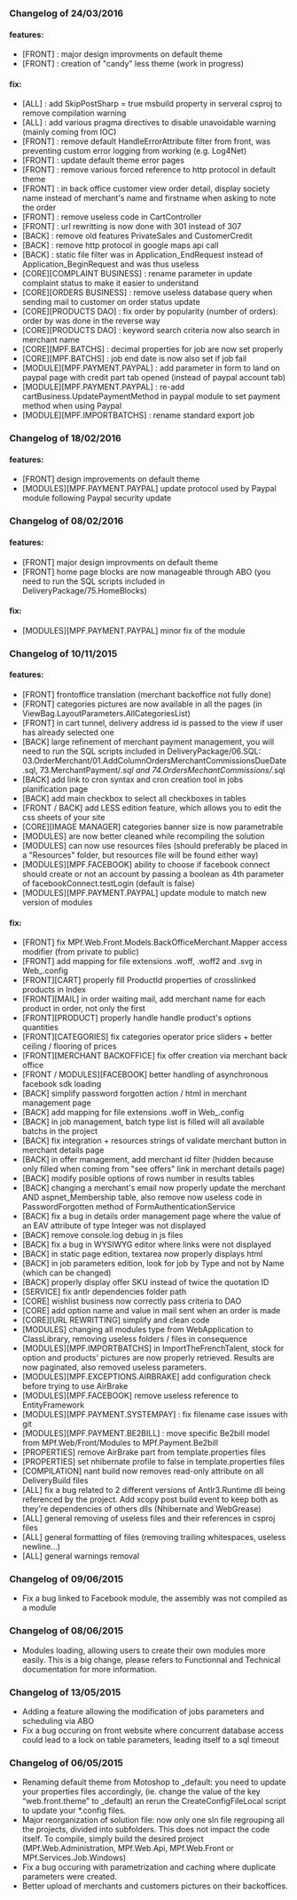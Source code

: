 ### Changelog of 24/03/2016

#### features:

- [FRONT] : major design improvments on default theme
- [FRONT] : creation of "candy" less theme (work in progress)

#### fix:

- [ALL] : add SkipPostSharp = true msbuild property in serveral csproj to remove compilation warning
- [ALL] : add various pragma directives to disable unavoidable warning (mainly coming from IOC)
- [FRONT] : remove default HandleErrorAttribute filter from front, was preventing custom error logging from working (e.g. Log4Net)
- [FRONT] : update default theme error pages
- [FRONT] : remove various forced reference to http protocol in default theme
- [FRONT] : in back office customer view order detail, display society name instead of merchant's name and firstname when asking to note the order
- [FRONT] : remove useless code in CartController
- [FRONT] : url rewritting is now done with 301 instead of 307
- [BACK] : remove old features PrivateSales and CustomerCredit
- [BACK] : remove http protocol in google maps api call
- [BACK] : static file filter was in Application_EndRequest instead of Application_BeginRequest and was thus useless
- [CORE][COMPLAINT BUSINESS] : rename parameter in update complaint status to make it easier to understand
- [CORE][ORDERS BUSINESS] : remove useless database query when sending mail to customer on order status update
- [CORE][PRODUCTS DAO] : fix order by popularity (number of orders): order by was done in the reverse way
- [CORE][PRODUCTS DAO] : keyword search criteria now also search in merchant name
- [CORE][MPF.BATCHS] : decimal properties for job are now set properly
- [CORE][MPF.BATCHS] : job end date is now also set if job fail
- [MODULE][MPF.PAYMENT.PAYPAL] : add parameter in form to land on paypal page with credit part tab opened (instead of paypal account tab)
- [MODULE][MPF.PAYMENT.PAYPAL] : re-add cartBusiness.UpdatePaymentMethod in paypal module to set payment method when using Paypal
- [MODULE][MPF.IMPORTBATCHS] : rename standard export job

### Changelog of 18/02/2016

#### features:

- [FRONT] design improvements on default theme
- [MODULES][MPF.PAYMENT.PAYPAL] update protocol used by Paypal module following Paypal security update

### Changelog of 08/02/2016

#### features:

- [FRONT] major design improvments on default theme
- [FRONT] home page blocks are now manageable through ABO (you need to run the SQL scripts included in DeliveryPackage/75.HomeBlocks)

#### fix:
- [MODULES][MPF.PAYMENT.PAYPAL] minor fix of the module

### Changelog of 10/11/2015

#### features:

- [FRONT] frontoffice translation (merchant backoffice not fully done)
- [FRONT] categories pictures are now available in all the pages (in ViewBag.LayoutParameters.AllCategoriesList)
- [FRONT] in cart tunnel, delivery address id is passed to the view if user has already selected one
- [BACK] large refinement of merchant payment management, you will need to run the SQL scripts included in DeliveryPackage/06.SQL: 03.OrderMerchant/01.AddColumnOrdersMerchantCommissionsDueDate.sql, 73.MerchantPayment/*.sql and 74.OrdersMechantCommissions/*.sql
- [BACK] add link to cron syntax and cron creation tool in jobs planification page
- [BACK] add main checkbox to select all checkboxes in tables
- [FRONT / BACK] add LESS edition feature, which allows you to edit the css sheets of your site
- [CORE][IMAGE MANAGER] categories banner size is now parametrable
- [MODULES] are now better cleaned while recompiling the solution
- [MODULES] can now use resources files (should preferably be placed in a "Resources" folder, but resources file will be found either way)
- [MODULES][MPF.FACEBOOK] ability to choose if facebook connect should create or not an account by passing a boolean as 4th parameter of facebookConnect.testLogin (default is false)
- [MODULES][MPF.PAYMENT.PAYPAL] update module to match new version of modules

#### fix:

- [FRONT] fix MPf.Web.Front.Models.BackOfficeMerchant.Mapper access modifier (from private to public)
- [FRONT] add mapping for file extensions .woff, .woff2 and .svg in Web_.config
- [FRONT][CART] properly fill ProductId properties of crosslinked products in Index
- [FRONT][MAIL] in order waiting mail, add merchant name for each product in order, not only the first
- [FRONT][PRODUCT] properly handle handle product's options quantities
- [FRONT][CATEGORIES] fix categories operator price sliders + better ceiling / flooring of prices
- [FRONT][MERCHANT BACKOFFICE] fix offer creation via merchant back office
- [FRONT / MODULES][FACEBOOK] better handling of asynchronous facebook sdk loading
- [BACK] simplify password forgotten action / html in merchant management page
- [BACK] add mapping for file extensions .woff in Web_.config
- [BACK] in job management, batch type list is filled will all available batchs in the project
- [BACK] fix integration + resources strings of validate merchant button in merchant details page
- [BACK] in offer management, add merchant id filter (hidden because only filled when coming from "see offers" link in merchant details page)
- [BACK] modify posible options of rows number in results tables
- [BACK] changing a merchant's email now properly update the merchant AND aspnet_Membership table, also remove now useless code in PasswordForgotten method of FormAuthenticationService
- [BACK] fix a bug in details order management page where the value of an EAV attribute of type Integer was not displayed
- [BACK] remove console.log debug in js files
- [BACK] fix a bug in WYSIWYG editor where links were not displayed
- [BACK] in static page edition, textarea now properly displays html
- [BACK] in job parameters edition, look for job by Type and not by Name (which can be changed)
- [BACK] properly display offer SKU instead of twice the quotation ID
- [SERVICE] fix antlr dependencies folder path
- [CORE] wishlist business now correctly pass criteria to DAO
- [CORE] add option name and value in mail sent when an order is made
- [CORE][URL REWRITTING] simplify and clean code
- [MODULES] changing all modules type from WebApplication to ClassLibrary, removing useless folders / files in consequence
- [MODULES][MPF.IMPORTBATCHS] in ImportTheFrenchTalent, stock for option and products' pictures are now properly retrieved. Results are now paginated, also removed useless parameters.
- [MODULES][MPF.EXCEPTIONS.AIRBRAKE] add configuration check before trying to use AirBrake
- [MODULES][MPF.FACEBOOK] remove useless reference to EntityFramework
- [MODULES][MPF.PAYMENT.SYSTEMPAY] : fix filename case issues with git
- [MODULES][MPF.PAYMENT.BE2BILL] : move specific Be2bill model from MPf.Web/Front/Modules to MPf.Payment.Be2bill
- [PROPERTIES] remove AirBrake part from template.properties files
- [PROPERTIES] set nhibernate profile to false in template.properties files
- [COMPILATION] nant build now removes read-only attribute on all DeliveryBuild files
- [ALL] fix a bug related to 2 different versions of Antlr3.Runtime dll being referenced by the project. Add xcopy post build event to keep both as they're dependencies of others dlls (Nhibernate and WebGrease)
- [ALL] general removing of useless files and their references in csproj files
- [ALL] general formatting of files (removing trailing whitespaces, useless newline...)
- [ALL] general warnings removal

### Changelog of 09/06/2015

- Fix a bug linked to Facebook module, the assembly was not compiled as a module

### Changelog of 08/06/2015

- Modules loading, allowing users to create their own modules more easily. This is a big change, please refers to Functionnal and Technical documentation for more information.

### Changelog of 13/05/2015

- Adding a feature allowing the modification of jobs parameters and scheduling via ABO
- Fix a bug occuring on front website where concurrent database access could lead to a lock on table parameters, leading itself to a sql timeout


### Changelog of 06/05/2015

- Renaming default theme from Motoshop to _default: you need to update your properties files accordingly, (ie. change the value of the key “web.front.theme” to _default) an rerun the CreateConfigFileLocal script to update your *.config files.
- Major reorganization of solution file: now only one sln file regrouping all the projects, divided into subfolders. This does not impact the code itself. To compile, simply build the desired project (MPf.Web.Administration, MPf.Web.Api, MPf.Web.Front or MPf.Services.Job.Windows)
- Fix a bug occuring with parametrization and caching where duplicate parameters were created.
- Better upload of merchants and customers pictures on their backoffices.